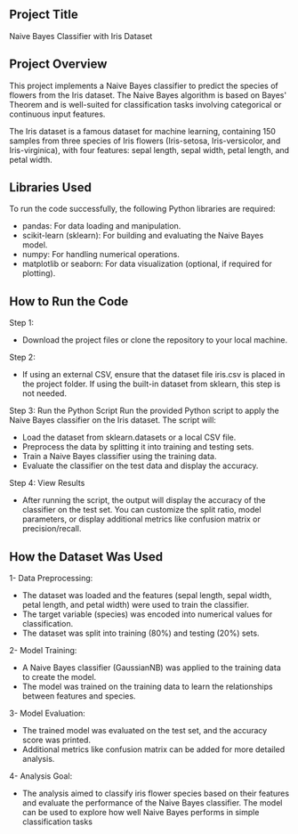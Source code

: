 ## Project Title
Naive Bayes Classifier with Iris Dataset
## Project Overview
This project implements a Naive Bayes classifier to predict the species of flowers from the Iris dataset. The Naive Bayes algorithm is based on Bayes' Theorem and is well-suited for classification tasks involving categorical or continuous input features.

The Iris dataset is a famous dataset for machine learning, containing 150 samples from three species of Iris flowers (Iris-setosa, Iris-versicolor, and Iris-virginica), with four features: sepal length, sepal width, petal length, and petal width.
## Libraries Used

To run the code successfully, the following Python libraries are required:

 - pandas: For data loading and manipulation.
 - scikit-learn (sklearn): For building and evaluating the Naive Bayes model.
 - numpy: For handling numerical operations.
 - matplotlib or seaborn: For data visualization (optional, if required for plotting).
## How to Run the Code
Step 1:
 - Download the project files or clone the repository to your local machine.

 Step 2:
 - If using an external CSV, ensure that the dataset file iris.csv is placed in the project folder. If using the built-in dataset from sklearn, this step is not needed.

Step 3: Run the Python Script
Run the provided Python script to apply the Naive Bayes classifier on the Iris dataset. The script will:
 - Load the dataset from sklearn.datasets or a local CSV file.
 - Preprocess the data by splitting it into training and testing sets.
 - Train a Naive Bayes classifier using the training data.
 - Evaluate the classifier on the test data and display the accuracy.

Step 4: View Results
 - After running the script, the output will display the accuracy of the classifier on the test set.
You can customize the split ratio, model parameters, or display additional metrics like confusion matrix or precision/recall.

## How the Dataset Was Used
1- Data Preprocessing:
   - The dataset was loaded and the features (sepal length, sepal width, petal length, and petal width) were used to train the classifier.
  - The target variable (species) was encoded into numerical values for classification.
  - The dataset was split into training (80%) and testing (20%) sets.

2- Model Training:
  - A Naive Bayes classifier (GaussianNB) was applied to the training data to create the model.
  - The model was trained on the training data to learn the relationships between features and species.

3- Model Evaluation:
  - The trained model was evaluated on the test set, and the accuracy score was printed.
  - Additional metrics like confusion matrix can be added for more detailed analysis.

4- Analysis Goal:
 - The analysis aimed to classify iris flower species based on their features and evaluate the performance of the Naive Bayes classifier. The model can be used to explore how well Naive Bayes performs in simple classification tasks
